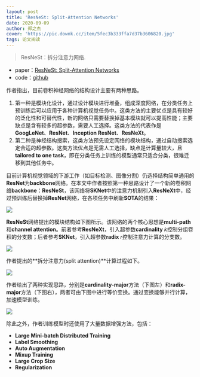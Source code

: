 ```yaml
---
layout: post
title: 'ResNeSt: Split-Attention Networks'
date: 2020-09-09
author: 郑之杰
cover: 'https://pic.downk.cc/item/5fec3b333ffa7d37b3606820.jpg'
tags: 论文阅读
---
```


> ResNeSt：拆分注意力网络.

- paper：[ResNeSt: Split-Attention Networks](https://arxiv.org/abs/2004.08955)
- code：[github](https://github.com/zhanghang1989/ResNeSt)

作者指出，目前卷积神经网络的结构设计主要有两种思路。
1. 第一种是模块化设计，通过设计模块进行堆叠，组成深度网络，在分类任务上预训练后可以应用于各种计算机视觉任务中。这类方法的主要优点是具有较好的泛化性和可替代性，新的网络只需要替换掉基本模块就可以提高性能；主要缺点是含有较多的超参数，需要人工选择。这类方法的代表作是**GoogLeNet**、**ResNet**、**Inception ResNet**、**ResNeXt**。
2. 第二种是神经结构搜索，这类方法预先设定网络的模块结构，通过自动搜索选定合适的超参数。这类方法优点是无需人工选择，缺点是计算量较大，且**tailored to one task**，即在分类任务上训练的模型通常只适合分类，很难迁移到其他任务中。

目前计算机视觉领域的下游工作（如目标检测、图像分割）仍选择结构简单通用的**ResNet**为**backbone**网络。在本文中作者按照第一种思路设计了一个新的卷积网络**backbone**：**ResNeSt**，该网络将**SKNet**中的注意力机制引入**ResNeXt**中，经过预训练后替换掉**ResNet**网络，在各项任务中刷新**SOTA**的结果：

![](https://pic.downk.cc/item/5fec3def3ffa7d37b365d9e0.jpg)

**ResNeSt**网络提出的模块结构如下图所示。该网络的两个核心思想是**multi-path**和**channel attention**。前者参考**ResNeXt**，引入超参数**cardinality** $k$控制分组卷积的分支数；后者参考**SKNet**，引入超参数**radix** $r$控制注意力计算的分支数。

![](https://pic.downk.cc/item/5fec3e5a3ffa7d37b366a46a.jpg)

作者提出的**拆分注意力(split attention)**计算过程如下。

![](https://pic.imgdb.cn/item/6432759c0d2dde577737f9aa.jpg)

作者给出了两种实现思路，分别是**cardinality-major**方法（下图左）和**radix-major**方法（下图右），两者可由下图中进行等价变换。通过变换能够并行计算，加速模型训练。

![](https://pic.downk.cc/item/5fec52fa3ffa7d37b38b8655.jpg)

除此之外，作者训练模型时还使用了大量数据增强方法，包括：
- **Large Mini-batch Distributed Training**
- **Label Smoothing**
- **Auto Augmentation**
- **Mixup Training**
- **Large Crop Size**
- **Regularization**
